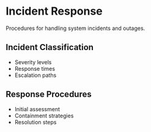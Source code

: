 # Incident Response

Procedures for handling system incidents and outages.

## Incident Classification

- Severity levels
- Response times
- Escalation paths

## Response Procedures

- Initial assessment
- Containment strategies
- Resolution steps
